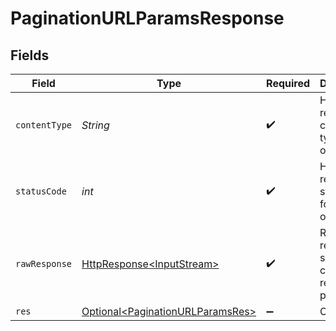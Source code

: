 # PaginationURLParamsResponse


## Fields

| Field                                                                                                                          | Type                                                                                                                           | Required                                                                                                                       | Description                                                                                                                    |
| ------------------------------------------------------------------------------------------------------------------------------ | ------------------------------------------------------------------------------------------------------------------------------ | ------------------------------------------------------------------------------------------------------------------------------ | ------------------------------------------------------------------------------------------------------------------------------ |
| `contentType`                                                                                                                  | *String*                                                                                                                       | :heavy_check_mark:                                                                                                             | HTTP response content type for this operation                                                                                  |
| `statusCode`                                                                                                                   | *int*                                                                                                                          | :heavy_check_mark:                                                                                                             | HTTP response status code for this operation                                                                                   |
| `rawResponse`                                                                                                                  | [HttpResponse\<InputStream>](https://docs.oracle.com/en/java/javase/11/docs/api/java.net.http/java/net/http/HttpResponse.html) | :heavy_check_mark:                                                                                                             | Raw HTTP response; suitable for custom response parsing                                                                        |
| `res`                                                                                                                          | [Optional\<PaginationURLParamsRes>](../../models/operations/PaginationURLParamsRes.md)                                         | :heavy_minus_sign:                                                                                                             | OK                                                                                                                             |